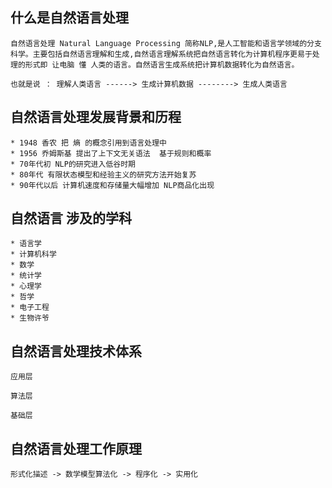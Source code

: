 ## 什么是自然语言处理
    自然语言处理 Natural Language Processing 简称NLP,是人工智能和语言学领域的分支科学。主要包括自然语言理解和生成,自然语言理解系统把自然语言转化为计算机程序更易于处理的形式即 让电脑 懂 人类的语言。自然语言生成系统把计算机数据转化为自然语言。

    也就是说 ： 理解人类语言 ------> 生成计算机数据 --------> 生成人类语言


## 自然语言处理发展背景和历程
    * 1948 香农 把 熵 的概念引用到语言处理中
    * 1956 乔姆斯基 提出了上下文无关语法  基于规则和概率
    * 70年代初 NLP的研究进入低谷时期
    * 80年代 有限状态模型和经验主义的研究方法开始复苏
    * 90年代以后 计算机速度和存储量大幅增加 NLP商品化出现

## 自然语言 涉及的学科
    * 语言学
    * 计算机科学
    * 数学
    * 统计学
    * 心理学
    * 哲学
    * 电子工程
    * 生物许爷





## 自然语言处理技术体系
    应用层

    算法层

    基础层


## 自然语言处理工作原理
    形式化描述 -> 数学模型算法化 -> 程序化 -> 实用化
